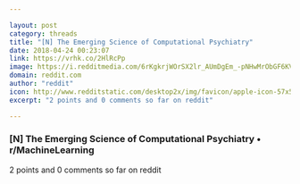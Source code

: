```yaml
---

layout: post
category: threads
title: "[N] The Emerging Science of Computational Psychiatry"
date: 2018-04-24 00:23:07
link: https://vrhk.co/2HlRcPp
image: https://i.redditmedia.com/6rKgkrjWOrSX2lr_AUmDgEm_-pNHwMrObGF6KVhczAY.jpg?w=320&s=c56a215910eefc33039fcdf7e2b89d09
domain: reddit.com
author: "reddit"
icon: http://www.redditstatic.com/desktop2x/img/favicon/apple-icon-57x57.png
excerpt: "2 points and 0 comments so far on reddit"

---
```


### [N] The Emerging Science of Computational Psychiatry • r/MachineLearning

2 points and 0 comments so far on reddit